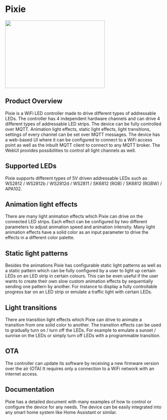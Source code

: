 # Pixie

<img src="https://user-images.githubusercontent.com/15040017/129494510-5d543a6a-266e-4b64-ae32-f8f9b0853c07.png" width="320" height="217" />

## Product Overview

Pixie is a WiFi LED controller made to drive different types of addressable LEDs. The controller has 4 independent hardware channels and can drive 4 different types of addressable LED strips. The device can be fully controlled over MQTT. Animation light effects, static light effects, light transitions, settings of every channel can be set over MQTT messages. The device has a web-based UI where it can be configured to connect to a WiFi access point as well as the inbuilt MQTT client to connect to any MQTT broker. The WebUI provides possibilities to control all light channels as well.


## Supported LEDs

Pixie supports different types of 5V driven addressable LEDs such as WS2812 / WS2812b / WS2812d / WS2811 / SK6812 (RGB) / SK6812 (RGBW) / APA102. 


## Animation light effects

There are many light animation effects which Pixie can drive on the connected LED strips. Each effect can be configured by two different parameters to adjust animation speed and animation intensity. Many light animation effects have a solid color as an input parameter to drive the effects in a different color palette.  

## Static light patterns

Besides the animations Pixie has configurable static light patterns as well as a static pattern which can be fully configured by a user to light up certain LEDs on an LED strip in certain colours. This can be even useful if the user wants to create their own slow custom animation effects by sequentially sending one pattern by another. For instance to display a fully controllable progress bar on an LED strip or emulate a traffic light with certain LEDs.


## Light transitions

There are transition light effects which Pixie can drive to animate a transition from one solid color to another. The transition effects can be used to gradually turn on / turn off the LEDs. For example to emulate a sunset / sunrise on the LEDs or simply turn off LEDs with a programmable transition. 


## OTA

The controller can update its software by receiving a new firmware version over the air (OTA) It requires only a connection to a WiFi network with an internet access.


## Documentation

Pixie has a detailed document with many examples of how to control or configure the device for any needs. The device can be easily integrated into any smart home system like Home Assistant or similar.
